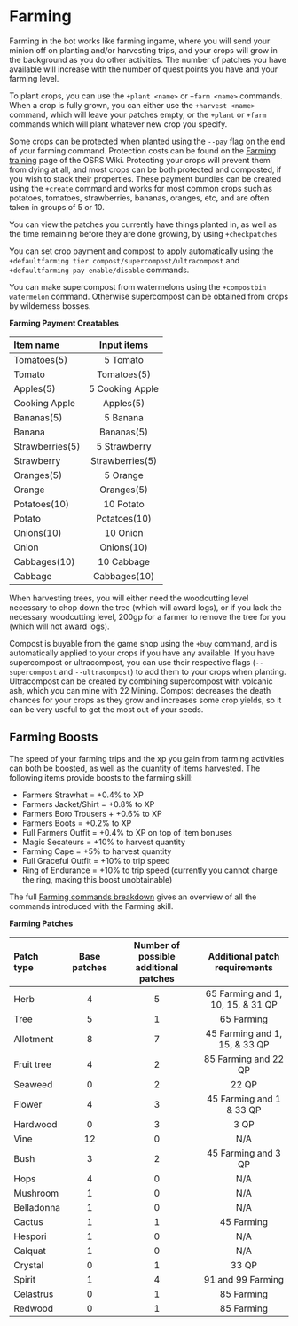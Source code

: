 # Farming

Farming in the bot works like farming ingame, where you will send your minion off on planting and/or harvesting trips, and your crops will grow in the background as you do other activities. The number of patches you have available will increase with the number of quest points you have and your farming level.

To plant crops, you can use the `+plant <name>` or `+farm <name>` commands. When a crop is fully grown, you can either use the `+harvest <name>` command, which will leave your patches empty, or the `+plant` or `+farm` commands which will plant whatever new crop you specify.

Some crops can be protected when planted using the `--pay` flag on the end of your farming command. Protection costs can be found on the [Farming training](https://oldschool.runescape.wiki/w/Farming_training) page of the OSRS Wiki. Protecting your crops will prevent them from dying at all, and most crops can be both protected and composted, if you wish to stack their properties. These payment bundles can be created using the `+create` command and works for most common crops such as potatoes, tomatoes, strawberries, bananas, oranges, etc, and are often taken in groups of 5 or 10.

You can view the patches you currently have things planted in, as well as the time remaining before they are done growing, by using `+checkpatches`

You can set crop payment and compost to apply automatically using the `+defaultfarming tier compost/supercompost/ultracompost` and `+defaultfarming pay enable/disable` commands.

You can make supercompost from watermelons using the `+compostbin watermelon` command. Otherwise supercompost can be obtained from drops by wilderness bosses.

**Farming Payment Creatables**

| **Item name** | **Input items** |
| :--- | :---: |
| Tomatoes\(5\) | 5 Tomato |
| Tomato | Tomatoes\(5\) |
| Apples\(5\) | 5 Cooking Apple |
| Cooking Apple | Apples\(5\) |
| Bananas\(5\) | 5 Banana |
| Banana | Bananas\(5\) |
| Strawberries\(5\) | 5 Strawberry |
| Strawberry | Strawberries\(5\) |
| Oranges\(5\) | 5 Orange |
| Orange | Oranges\(5\) |
| Potatoes\(10\) | 10 Potato |
| Potato | Potatoes\(10\) |
| Onions\(10\) | 10 Onion |
| Onion | Onions\(10\) |
| Cabbages\(10\) | 10 Cabbage |
| Cabbage | Cabbages\(10\) |

When harvesting trees, you will either need the woodcutting level necessary to chop down the tree \(which will award logs\), or if you lack the necessary woodcutting level, 200gp for a farmer to remove the tree for you \(which will not award logs\).

Compost is buyable from the game shop using the `+buy` command, and is automatically applied to your crops if you have any available. If you have supercompost or ultracompost, you can use their respective flags \(`--supercompost` and `--ultracompost`\) to add them to your crops when planting. Ultracompost can be created by combining supercompost with volcanic ash, which you can mine with 22 Mining. Compost decreases the death chances for your crops as they grow and increases some crop yields, so it can be very useful to get the most out of your seeds.

## **Farming Boosts**

The speed of your farming trips and the xp you gain from farming activities can both be boosted, as well as the quantity of items harvested. The following items provide boosts to the farming skill:

* Farmers Strawhat = +0.4% to XP
* Farmers Jacket/Shirt = +0.8% to XP
* Farmers Boro Trousers + +0.6% to XP
* Farmers Boots = +0.2% to XP
* Full Farmers Outfit = +0.4% to XP on top of item bonuses
* Magic Secateurs = +10% to harvest quantity
* Farming Cape = +5% to harvest quantity
* Full Graceful Outfit = +10% to trip speed
* Ring of Endurance = +10% to trip speed \(currently you cannot charge the ring, making this boost unobtainable\)

The full [Farming commands breakdown](https://github.com/oldschoolgg/obdocs/blob/master/farming.md) gives an overview of all the commands introduced with the Farming skill.

**Farming Patches**

| **Patch type** | **Base patches** | **Number of possible additional patches** | **Additional patch requirements** |
| :--- | :---: | :---: | :---: |
| Herb | 4 | 5 | 65 Farming and 1, 10, 15, & 31 QP |
| Tree | 5 | 1 | 65 Farming |
| Allotment | 8 | 7 | 45 Farming and 1, 15, & 33 QP |
| Fruit tree | 4 | 2 | 85 Farming and 22 QP |
| Seaweed | 0 | 2 | 22 QP |
| Flower | 4 | 3 | 45 Farming and 1 & 33 QP |
| Hardwood | 0 | 3 | 3 QP |
| Vine | 12 | 0 | N/A |
| Bush | 3 | 2 | 45 Farming and 3 QP |
| Hops | 4 | 0 | N/A |
| Mushroom | 1 | 0 | N/A |
| Belladonna | 1 | 0 | N/A |
| Cactus | 1 | 1 | 45 Farming |
| Hespori | 1 | 0 | N/A |
| Calquat | 1 | 0 | N/A |
| Crystal | 0 | 1 | 33 QP |
| Spirit | 1 | 4 | 91 and 99 Farming |
| Celastrus | 0 | 1 | 85 Farming |
| Redwood | 0 | 1 | 85 Farming |

